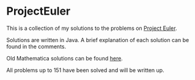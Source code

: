 # ProjectEuler

This is a collection of my solutions to the problems on [Project Euler](https://projecteuler.net/).

Solutions are written in Java. A brief explanation of each solution can be found in the comments.

Old Mathematica solutions can be found [here](https://github.com/dpark3542/ProjectEuler/tree/d68aa8487fd90615790529b85858c09c9f7de538/src/solutions/mathematica).

All problems up to 151 have been solved and will be written up.